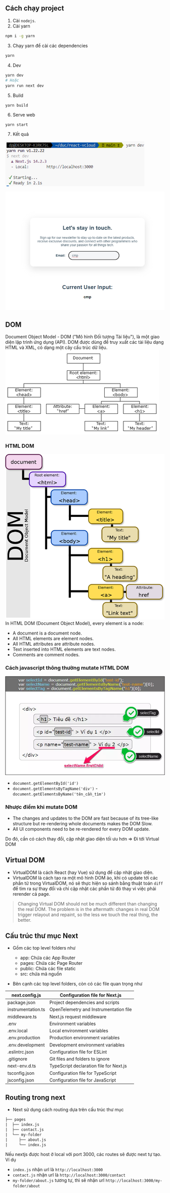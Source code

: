 ## Cách chạy project
1. Cài `nodejs`.
2. Cài yarn
```sh
npm i -g yarn
```
3. Chạy yarn để cài các dependencies
```sh
yarn
```

4. Dev
```sh
yarn dev
# Hoặc
yarn run next dev
```

5. Build

```
yarn build
```

6. Serve web
```
yarn start
```

7. Kết quả

![alt text](image-3.png)

![alt text](image-4.png)

## DOM

Document Object Model - DOM ("Mô hình Đối tượng Tài liệu"), là một giao diện lập trình ứng dụng (API). DOM được dùng để truy xuất các tài liệu dạng HTML và XML, có dạng một cây cấu trúc dữ liệu.
![alt text](image.png)

### HTML DOM
![](image-1.png)
In HTML DOM (Document Object Model), every element is a node:

- A document is a document node.
- All HTML elements are element nodes.
- All HTML attributes are attribute nodes.
- Text inserted into HTML elements are text nodes.
- Comments are comment nodes.

### Cách javascript thông thường mutate HTML DOM
![alt text](image-2.png)

- `document.getElementById('id')`
- `document.getElementsByTagName('div')`
-` document.getElementsByName('tên_cần_tìm')`

### Nhược điểm khi mutate DOM
- The changes and updates to the DOM are fast because of its tree-like structure but re-rendering whole documents makes the DOM Slow.
- All UI components need to be re-rendered for every DOM update.

Do đó, cần có cách thay đổi, cập nhật giao diện tối ưu hơn => Đi tới Virtual DOM

## Virtual DOM

- VirtualDOM là cách React (hay Vue) sử dụng để cập nhật giao diện.
- VirtualDOM là cách tạo ra một mô hình DOM ảo, khi có update tới các phần tử trong VirtualDOM, nó sẽ thực hiện so sánh bằng thuật toán `diff` để tìm ra sự thay đổi và chỉ cập nhật các phần tử đó thay vì việc phải rerender cả page.

> Changing Virtual DOM should not be much different than changing the real DOM. The problem is in the aftermath: changes in real DOM trigger relayout and repaint, so the less we touch the real thing, the better.

## Cấu trúc thư mục Next

- Gồm các top level folders như
    - app: Chứa các App Router
    - pages: Chứa các Page Router
    - public: Chứa các file static
    - src: chứa mã nguồn

- Bên cạnh các top level folders, còn có các file quan trọng như

| next.config.js     | Configuration file for Next.js          |
|--------------------|-----------------------------------------|
| package.json       | Project dependencies and scripts        |
| instrumentation.ts | OpenTelemetry and Instrumentation file  |
| middleware.ts      | Next.js request middleware              |
| .env               | Environment variables                   |
| .env.local         | Local environment variables             |
| .env.production    | Production environment variables        |
| .env.development   | Development environment variables       |
| .eslintrc.json     | Configuration file for ESLint           |
| .gitignore         | Git files and folders to ignore         |
| next-env.d.ts      | TypeScript declaration file for Next.js |
| tsconfig.json      | Configuration file for TypeScript       |
| jsconfig.json      | Configuration file for JavaScript       |


## Routing trong next
- Next sử dụng cách routing dựa trên cấu trúc thư mục

```
├── pages
|  ├── index.js
|  ├── contact.js
|  └── my-folder
|     ├── about.js
|     └── index.js
```

Nếu nextjs được host ở local với port 3000, các routes sẽ được next tự tạo. Ví dụ 
- `index.js` nhận url là `http://localhost:3000`
- `contact.js` nhận url là `http://localhost:3000/contact`
- `my-folder/about.js` tương tự, thì sẽ nhận url `http://localhost:3000/my-folder/about`
